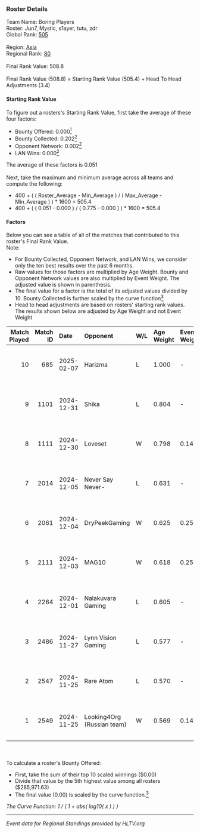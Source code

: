### Roster Details<br />
Team Name: Boring Players<br />
Roster: Jun7, Mystic, s1ayer, tutu, zdr<br />
Global Rank: [505](../../standings_global_2025_02_28.md)<br />
<br />
Region: [Asia]( ../../standings_asia_2025_02_28.md)<br />
Regional Rank: [80]( ../../standings_asia_2025_02_28.md)<br />
<br />
Final Rank Value:  508.8<br />
<br />
Final Rank Value (508.8) = Starting Rank Value (505.4) + Head To Head Adjustments (3.4)<br />

#### Starting Rank Value<br />
To figure out a rosters's Starting Rank Value, first take the average of these four factors:<br />
- Bounty Offered: 0.000[<sup>1</sup>](#table2)
- Bounty Collected: 0.202[<sup>2</sup>](#table1)
- Opponent Network: 0.002[<sup>2</sup>](#table1)
- LAN Wins: 0.000[<sup>2</sup>](#table1)

The average of these factors is 0.051<br />
<br />
Next, take the maximum and minimum average across all teams and compute the following:<br />
- 400 + ( ( Roster_Average - Min_Average ) / ( Max_Average - Min_Average ) ) * 1600 = 505.4
- 400 + ( ( 0.051 - 0.000 ) / ( 0.775 - 0.000 ) ) * 1600 = 505.4


#### Factors<br />
Below you can see a table of all of the matches that contributed to this roster's Final Rank Value.<br />
Note:<br />

- For Bounty Collected, Opponent Network, and LAN Wins, we consider only the ten best results over the past 6 months.
- Raw values for those factors are multiplied by Age Weight. Bounty and Opponent Network values are also multiplied by Event Weight. The adjusted value is shown in parenthesis.
- The final value for a factor is the total of its adjusted values divided by 10. Bounty Collected is further scaled by the curve function[<sup>3</sup>](#curveFunction)
- Head to head adjustments are based on rosters' starting rank values. The results shown below are adjusted by Age Weight and not Event Weight
<span id="table1"></span><br />


| Match Played | Match ID | Date       | Opponent                   | W/L | Age Weight | Event Weight | Bounty Collected | Opponent Network | LAN Wins  | H2H Adj. | Roster                          |
| -: | -: | :- | :- | :- | :- | :- | :- | :- | :- | -: | :- |
|           10 |      685 | 2025-02-07 | Harizma                    | L   | 1.000      | -            | -                | -                | -         |    -5.58 | Jun7, Mystic, s1ayer, tutu, zdr |
|            9 |     1101 | 2024-12-31 | Shika                      | L   | 0.804      | -            | -                | -                | -         |   -11.07 | Jun7, Mystic, s1ayer, tutu, zdr |
|            8 |     1111 | 2024-12-30 | Loveset                    | W   | 0.798      | 0.143        | 0.000 (0.000)    | 0.000 (0.000)    | 0 (0.000) |     8.38 | Jun7, Mystic, s1ayer, tutu, zdr |
|            7 |     2014 | 2024-12-05 | Never Say Never-           | L   | 0.631      | -            | -                | -                | -         |    -6.88 | Jun7, karl, Mystic, s1ayer, zdr |
|            6 |     2061 | 2024-12-04 | DryPeekGaming              | W   | 0.625      | 0.250        | 0.000 (0.000)    | 0.031 (0.005)    | 0 (0.000) |     6.86 | Jun7, karl, Mystic, s1ayer, zdr |
|            5 |     2111 | 2024-12-03 | MAG10                      | W   | 0.618      | 0.250        | 0.000 (0.000)    | 0.000 (0.000)    | 0 (0.000) |     6.71 | Jun7, karl, Mystic, s1ayer, zdr |
|            4 |     2264 | 2024-12-01 | Nalakuvara Gaming          | L   | 0.605      | -            | -                | -                | -         |    -5.93 | Jun7, karl, Mystic, s1ayer, zdr |
|            3 |     2486 | 2024-11-27 | Lynn Vision Gaming         | L   | 0.577      | -            | -                | -                | -         |    -2.25 | Jun7, Mystic, s1ayer, tutu, zdr |
|            2 |     2547 | 2024-11-25 | Rare Atom                  | L   | 0.570      | -            | -                | -                | -         |    -1.24 | Jun7, Mystic, s1ayer, tutu, zdr |
|            1 |     2549 | 2024-11-25 | Looking4Org (Russian team) | W   | 0.569      | 0.143        | 0.014 (0.001)    | 0.208 (0.017)    | 0 (0.000) |    14.41 | Jun7, Mystic, s1ayer, tutu, zdr |

<br />
<span id="table2"></span><br />
To calculate a roster's Bounty Offered:<br />

- First, take the sum of their top 10 scaled winnings ($0.00)
- Divide that value by the 5th highest value among all rosters ($285,971.63)
- The final value (0.00) is scaled by the curve function.[<sup>3</sup>](#curveFunction)

<span id="curveFunction"></span>_The Curve Function: 1 / ( 1 + abs( log10( x ) ) )_<br />

---
_Event data for Regional Standings provided by HLTV.org_<br />
